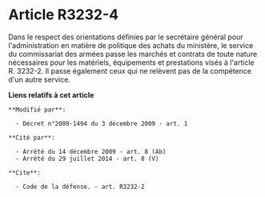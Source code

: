 # Article R3232-4

Dans le respect des orientations définies par le secrétaire général pour l'administration en matière de politique des achats
du ministère, le service du commissariat des armées passe les marchés et contrats de toute nature nécessaires pour les
matériels, équipements et prestations visés à l'article R. 3232-2. Il passe également ceux qui ne relèvent pas de la
compétence d'un autre service.

**Liens relatifs à cet article**

	**Modifié par**:

	  - Décret n°2009-1494 du 3 décembre 2009 - art. 1

	**Cité par**:

	  - Arrêté du 14 décembre 2009 - art. 8 (Ab)
	  - Arrêté du 29 juillet 2014 - art. 8 (V)

	**Cite**:

	  - Code de la défense. - art. R3232-2
